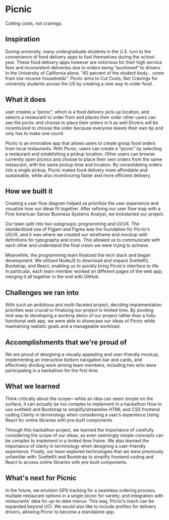 # Picnic
Cutting costs, not cravings.

## Inspiration
During university, many undergraduate students in the U.S. turn to the convenience of food delivery apps to fuel themselves during the school year. These food delivery apps however are notorious for their high service fees and inconsistent deliveries due to orders being “auctioned” to drivers. In the University of California alone, “40 percent of the student body… come from low-income households”. Picnic aims to Cut Costs, Not Cravings for university students across the US by creating a new way to order food.

## What it does
user creates a “picnic”, which is a food delivery pick-up location, and selects a restaurant to order from and places their order
other users can see the picnic and choose to place their orders in it as well
Drivers will be incentivized to choose the order because everyone leaves their own tip and only has to make one round

Picnic is an innovative app that allows users to create group food orders from local restaurants. With Picnic, users can create a “picnic” by selecting a restaurant and establishing a pickup location. Other users can browse currently open picnics and choose to place their own orders from the same restaurant, with the same pickup time and location. By consolidating orders into a single pickup, Picnic makes food delivery more affordable and sustainable, while also incentivizing faster and more efficient delivery.


## How we built it
Creating a user flow diagram helped us prioritize the user experience and visualize how our ideas fit together. After refining our user flow map with a First American Senior Business Systems Analyst, we kickstarted our project.

Our team split into two subgroups: programming and UI/UX. The standardized use of Figjam and Figma was the foundation for Picnic’s UI/UX, and it was where we created our wireframe and mockup with definitions for typography and icons. This allowed us to communicate with each other and understand the final vision we were trying to achieve.

Meanwhile, the programming team finalized the tech stack and began development. We utilized NodeJS to download and unpack SvelteKit, Bootstrap, and React, enabling us to quickly bring Picnic’s interface to life. In particular, each team member worked on different pages of the web app, merging it all together in the end with GitHub.

## Challenges we ran into
With such an ambitious and multi-faceted project, deciding implementation priorities was crucial to finalizing our project in limited time. By pivoting mid-way to developing a working demo of our project rather than a fully-functional web app, we were able to showcase our ideas of Picnic while maintaining realistic goals and a manageable workload.

## Accomplishments that we're proud of
We are proud of designing a visually appealing and user-friendly mockup, implementing an interactive bottom navigation bar and cards, and effectively dividing work among team members, including two who were participating in a hackathon for the first time.

## What we learned
Think critically about the scope—while an idea can seem simple on the surface, it can actually be too complex to implement in a hackathon
How to use sveltekit and Bootstrap to simplify/streamline HTML and CSS frontend coding
Clarity in terminology when considering a user’s experience
Using React for online libraries with pre-built components

Through this hackathon project, we learned the importance of carefully considering the scope of our ideas, as even seemingly simple concepts can be complex to implement in a limited time frame. We also learned the importance of clarity in terminology when designing a user-friendly experience. Finally, our team explored technologies that we were previously unfamiliar with: SvelteKit and Bootstrap to simplify frontend coding and React to access online libraries with pre-built components.

## What's next for Picnic
In the future, we envision GPS tracking for a seamless ordering process, multiple restaurant options in a single picnic for variety, and integration with restaurants’ data for up-to-date menus. This way, Picnic’s reach can be expanded beyond UCI. We would also like to include profiles for delivery drivers, allowing Picnic to become a standalone app.

